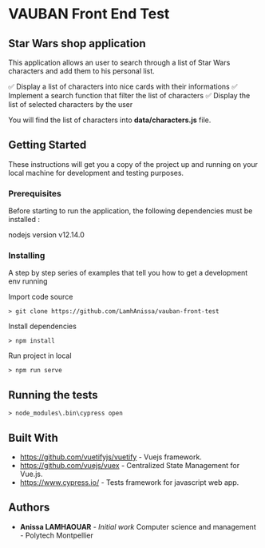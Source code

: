 # VAUBAN Front End Test

## Star Wars shop application

This application allows an user to search through a list of Star Wars characters and add them to his personal list.

:white_check_mark: Display a list of characters into nice cards with their informations
:white_check_mark: Implement a search function that filter the list of characters
:white_check_mark: Display the list of selected characters by the user

You will find the list of characters into **data/characters.js** file. 


## Getting Started

These instructions will get you a copy of the project up and running on your local machine for development and testing purposes.

### Prerequisites

Before starting to run the application, the following dependencies must be installed :

nodejs version v12.14.0

### Installing

A step by step series of examples that tell you how to get a development env running

Import code source

```
> git clone https://github.com/LamhAnissa/vauban-front-test
```

Install dependencies

```
> npm install
```


Run project in local

```
> npm run serve
```

## Running the tests
```
> node_modules\.bin\cypress open
```



## Built With

* https://github.com/vuetifyjs/vuetify -  Vuejs framework.
* https://github.com/vuejs/vuex - Centralized State Management for Vue.js.
* https://www.cypress.io/ - Tests framework for javascript web app.

## Authors

* **Anissa LAMHAOUAR** - *Initial work* Computer science and management - Polytech Montpellier
